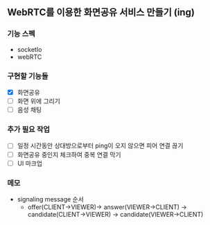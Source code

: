## WebRTC를 이용한 화면공유 서비스 만들기 (ing)

### 기능 스펙
- socketIo
- webRTC

### 구현할 기능들
- [x] 화면공유
- [ ] 화면 위에 그리기
- [ ] 음성 채팅

### 추가 필요 작업
- [ ] 일정 시간동안 상대방으로부터 ping이 오지 않으면 피어 연결 끊기
- [ ] 화면공유 중인지 체크하여 중복 연결 막기
- [ ] UI 마크업

### 메모
- signaling message 순서 
  - offer(CLIENT->VIEWER)-> answer(VIEWER->CLIENT) -> candidate(CLIENT->VIEWER) -> candidate(VIEWER->CLIENT)
